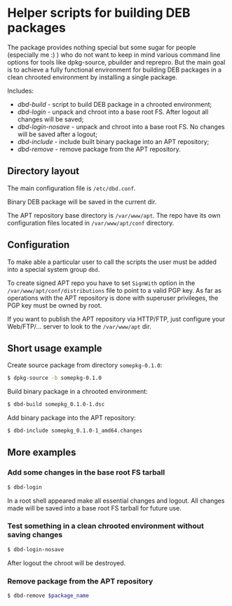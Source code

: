 # Helper scripts for building DEB packages

The package provides nothing special but some sugar for
people (especially me :) ) who do not want to keep in mind
various command line options for tools like dpkg-source,
pbuilder and reprepro. But the main goal is to achieve
a fully functional environment for building DEB packages
in a clean chrooted environment by installing a single
package.

Includes:

* _dbd-build_ - script to build DEB package in a chrooted
 environment;
* _dbd-login_ - unpack and chroot into a base root FS. After
 logout all changes will be saved;
* _dbd-login-nosave_ - unpack and chroot into a base root FS.
 No changes will be saved after a logout;
* _dbd-include_ - include built binary package into an APT
 repository;
* _dbd-remove_ - remove package from the APT repository.

## Directory layout

The main configuration file is ```/etc/dbd.conf```.

Binary DEB package will be saved in the current dir.

The APT repository base directory is ```/var/www/apt```. The
repo have its own configuration files located in
```/var/www/apt/conf``` directory.

## Configuration

To make able a particular user to call the scripts the user
must be added into a special system group ```dbd```.

To create signed APT repo you have to set ```SignWith``` option
in the ```/var/www/apt/conf/distributions``` file to point to
a valid PGP key. As far as operations with the APT repository is
done with superuser privileges, the PGP key must be owned by root.

If you want to publish the APT repository via HTTP/FTP, just
configure your Web/FTP/... server to look to the ```/var/www/apt```
dir.

## Short usage example

Create source package from directory ```somepkg-0.1.0```:

```sh
$ dpkg-source -b somepkg-0.1.0
```

Build binary package in a chrooted environment:

```sh
$ dbd-build somepkg_0.1.0-1.dsc
```

Add binary package into the APT repository:

```sh
$ dbd-include somepkg_0.1.0-1_amd64.changes
```

## More examples

### Add some changes in the base root FS tarball

```sh
$ dbd-login
```

In a root shell appeared make all essential changes and logout. All
changes made will be saved into a base root FS tarball for future use.

### Test something in a clean chrooted environment without saving changes

```sh
$ dbd-login-nosave
```

After logout the chroot will be destroyed.

### Remove package from the APT repository

```sh
$ dbd-remove $package_name
```
